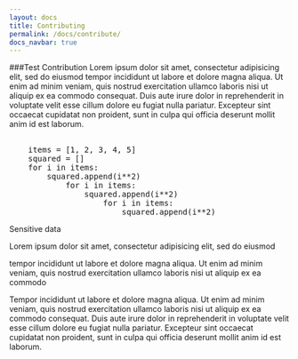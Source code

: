 ```yaml
---
layout: docs
title: Contributing
permalink: /docs/contribute/
docs_navbar: true
---
```


###Test Contribution
Lorem ipsum dolor sit amet, consectetur adipisicing elit, sed do eiusmod
tempor incididunt ut labore et dolore magna aliqua. Ut enim ad minim veniam,
quis nostrud exercitation ullamco laboris nisi ut aliquip ex ea commodo
consequat. Duis aute irure dolor in reprehenderit in voluptate velit esse
cillum dolore eu fugiat nulla pariatur. Excepteur sint occaecat cupidatat non proident, sunt in culpa qui officia deserunt mollit anim id est laborum.

<pre class="code-snippet">

    items = [1, 2, 3, 4, 5]
    squared = []
    for i in items:
        squared.append(i**2)
            for i in items:
                squared.append(i**2)
                    for i in items:
                        squared.append(i**2)
</pre>

<div class="alert alert-warning">
 <span class="glyphicon glyphicon-info-sign" aria-hidden="true"></span> Sensitive data
<p>Lorem ipsum dolor sit amet, consectetur adipisicing elit, sed do eiusmod</p>
<p>tempor incididunt ut labore et dolore magna aliqua. Ut enim ad minim veniam,
quis nostrud exercitation ullamco laboris nisi ut aliquip ex ea commodo</p>
</div>

Tempor incididunt ut labore et dolore magna aliqua. Ut enim ad minim veniam,
quis nostrud exercitation ullamco laboris nisi ut aliquip ex ea commodo
consequat. Duis aute irure dolor in reprehenderit in voluptate velit esse
cillum dolore eu fugiat nulla pariatur. Excepteur sint occaecat cupidatat non
proident, sunt in culpa qui officia deserunt mollit anim id est laborum.